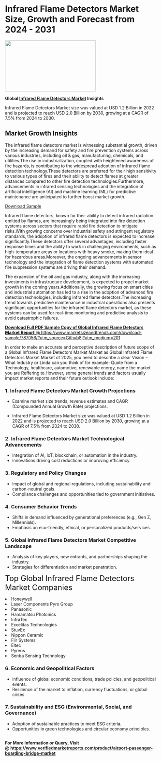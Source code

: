 <H1>Infrared Flame Detectors Market Size, Growth and Forecast from 2024 - 2031</H1><img class="aligncenter size-medium wp-image-584254" src="https://thirdeyenews.in/wp-content/uploads/2024/09/Global-Market-Research-300x168.jpeg" alt="" width="300" height="168" /><p><strong>Global&nbsp;<a href="https://www.marketsizeandtrends.com/download-sample/787056/?utm_source=Github8j?utm_medium=201">Infrared Flame Detectors Market</a> Insights</strong></p><p>Infrared Flame Detectors Market size was valued at USD 1.2 Billion in 2022 and is projected to reach USD 2.0 Billion by 2030, growing at a CAGR of 7.5% from 2024 to 2030.</p><p><h2>Market Growth Insights</h2> <p>The infrared flame detectors market is witnessing substantial growth, driven by the increasing demand for safety and fire prevention systems across various industries, including oil & gas, manufacturing, chemicals, and utilities.The rise in industrialization, coupled with heightened awareness of fire hazards, is contributing to the widespread adoption of infrared flame detection technology.These detectors are preferred for their high sensitivity to various types of fires and their ability to detect flames at greater distances compared to other fire detection technologies.Furthermore, advancements in infrared sensing technologies and the integration of artificial intelligence (AI) and machine learning (ML) for predictive maintenance are anticipated to further boost market growth.</p> <p><a href="#">Download Sample</a></p> <p>Infrared flame detectors, known for their ability to detect infrared radiation emitted by flames, are increasingly being integrated into fire detection systems across sectors that require rapid fire detection to mitigate risks.With growing concerns over industrial safety and stringent regulatory standards, the adoption of infrared flame detectors is expected to increase significantly.These detectors offer several advantages, including faster response times and the ability to work in challenging environments, such as high-temperature areas or locations with heavy smoke, making them ideal for hazardous areas.Moreover, the ongoing advancements in sensor technology and the integration of flame detection systems with automated fire suppression systems are driving their demand.</p> <p>The expansion of the oil and gas industry, along with the increasing investments in infrastructure development, is expected to propel market growth in the coming years.Additionally, the growing focus on smart cities and industrial automation has led to a rise in the adoption of advanced fire detection technologies, including infrared flame detectors.The increasing trend towards predictive maintenance in industrial operations also presents significant opportunities for the infrared flame detectors market, as these systems can be used for real-time monitoring and predictive analysis to avoid catastrophic failures.</p> <p><a href="#"></p><p><span class=""><strong>Download Full PDF Sample Copy of Global Infrared Flame Detectors Market Report</strong> @ <a href="https://www.marketsizeandtrends.com/download-sample/787056/?utm_source=Github8j?utm_medium=201" target="_blank">https://www.marketsizeandtrends.com/download-sample/787056/?utm_source=Github8j?utm_medium=201</a></span></p><p>In order to make an accurate and perceptive description of future scope of a Global&nbsp;Infrared Flame Detectors Market Market as Global&nbsp;Infrared Flame Detectors Market Market of 2025, you need to describe a clear Vision &ndash; What Industry or Linda can you think of for example: Quote from a Technology, healthcare, automotive, renewable energy, name the market you are Reffering to.However, some general trends and factors usually impact market reports and their future outlook include:</p><h3>1.&nbsp;<strong>Infrared Flame Detectors Market Growth Projections</strong></h3><ul><li>Examine market size trends, revenue estimates and CAGR (Compounded Annual Growth Rate) projections.</li><li><p>Infrared Flame Detectors Market size was valued at USD 1.2 Billion in 2022 and is projected to reach USD 2.0 Billion by 2030, growing at a CAGR of 7.5% from 2024 to 2030.</p></li></ul><h3>2.&nbsp;<strong>Infrared Flame Detectors Market Technological Advancements</strong></h3><ul><li>Integration of AI, IoT, blockchain, or automation in the industry.</li><li>Innovations driving cost reductions or improving efficiency.</li></ul><h3>3.&nbsp;<strong>Regulatory and Policy Changes</strong></h3><ul><li>Impact of global and regional regulations, including sustainability and carbon-neutral goals.</li><li>Compliance challenges and opportunities tied to government initiatives.</li></ul><h3>4.&nbsp;<strong>Consumer Behavior Trends</strong></h3><ul><li>Shifts in demand influenced by generational preferences (e.g., Gen Z, Millennials).</li><li>Emphasis on eco-friendly, ethical, or personalized products/services.</li></ul><h3>5.&nbsp;<strong>Global Infrared Flame Detectors Market Competitive Landscape</strong></h3><ul><li>Analysis of key players, new entrants, and partnerships shaping the industry.</li><li>Strategies for differentiation and market penetration.</li></ul><p data-pm-slice="1 1 []"><span style="color: inherit; font-family: inherit; font-size: 25px;">Top Global Infrared Flame Detectors Market Companies</span></p><div class="" data-test-id=""><p><li>Honeywell</li><li> Laser Components Pyro Group</li><li> Panasonic</li><li> Hamamatsu Photonics</li><li> InfraTec</li><li> Excelitas Technologies</li><li> StuvEx</li><li> Nippon Ceramic</li><li> Flir Systems</li><li> Eltec</li><li> Pyreos</li><li> Senba Sensing Technology</li></p></div><h3>6.&nbsp;<strong>Economic and Geopolitical Factors</strong></h3><ul><li>Influence of global economic conditions, trade policies, and geopolitical events.</li><li>Resilience of the market to inflation, currency fluctuations, or global crises.</li></ul><h3>7.&nbsp;<strong>Sustainability and ESG (Environmental, Social, and Governance)</strong></h3><ul><li>Adoption of sustainable practices to meet ESG criteria.</li><li>Opportunities in green technologies and circular economy principles.</li></ul><h2><strong style="font-size: 14px;">For More Information or Query, Visit @&nbsp;</strong><a style="background-color: #ffffff; font-size: 14px;" href="https://www.marketsizeandtrends.com/report/infrared-flame-detectors-market/" target="_blank">https://www.verifiedmarketreports.com/product/airport-passenger-boarding-bridge-market</a></h2>